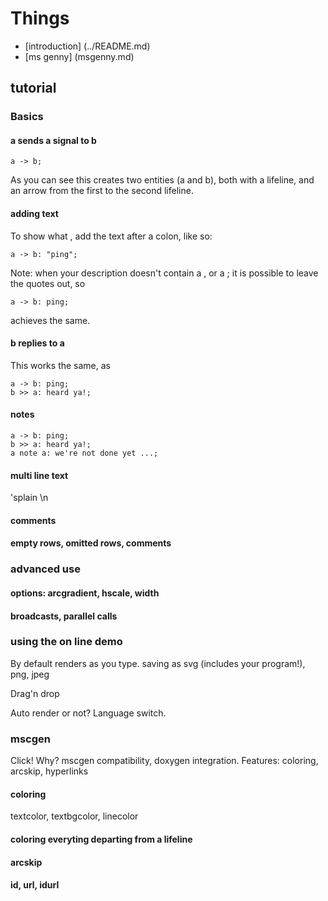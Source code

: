 # Things

- [introduction] (../README.md)
- [ms genny] (msgenny.md)

## tutorial
### Basics
#### a sends a signal to b
``` msgenny
a -> b;
```

As you can see this creates two entities (a and b), both with a lifeline, and an arrow from the first to the second lifeline. 

#### adding text
To show what , add the text after a colon, like so:

``` msgenny
a -> b: "ping";
```
Note: when your description doesn't contain a , or a ; it is possible to leave the quotes out, so 
``` msgenny
a -> b: ping;
```
achieves the same.

#### b replies to a
This works the same, as  
``` msgenny
a -> b: ping;
b >> a: heard ya!;
```

#### notes 
``` msgenny
a -> b: ping;
b >> a: heard ya!;
a note a: we're not done yet ...;
```

#### multi line text
'splain \n

#### comments

#### empty rows, omitted rows, comments

### advanced use
#### options: arcgradient, hscale, width
#### broadcasts, parallel calls

### using the on line demo
By default renders as you type.
saving as svg (includes your program!), png, jpeg

Drag'n drop

Auto render or not?
Language switch.

### mscgen
Click!
Why? mscgen compatibility, doxygen integration. Features: coloring, arcskip, hyperlinks
#### coloring
textcolor, textbgcolor, linecolor
#### coloring everyting departing from a lifeline
#### arcskip
#### id, url, idurl
